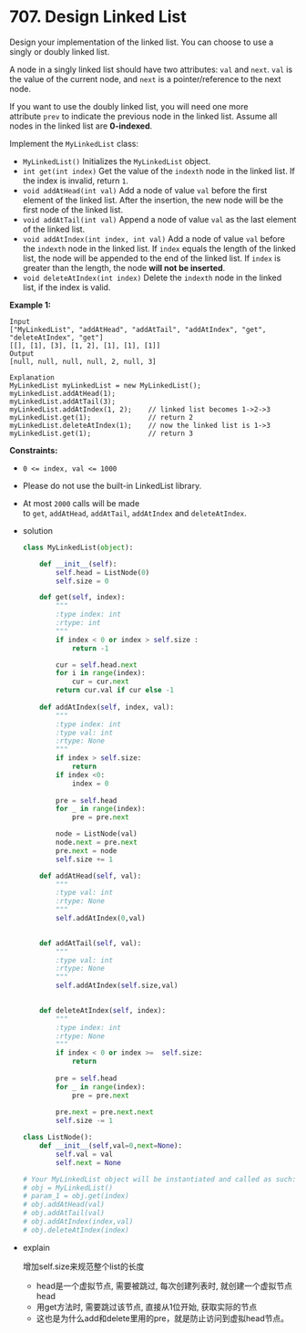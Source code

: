 # 707. Design Linked List

Design your implementation of the linked list. You can choose to use a singly or doubly linked list.

A node in a singly linked list should have two attributes: `val` and `next`. `val` is the value of the current node, and `next` is a pointer/reference to the next node.

If you want to use the doubly linked list, you will need one more attribute `prev` to indicate the previous node in the linked list. Assume all nodes in the linked list are **0-indexed**.

Implement the `MyLinkedList` class:

- `MyLinkedList()` Initializes the `MyLinkedList` object.
- `int get(int index)` Get the value of the `indexth` node in the linked list. If the index is invalid, return `1`.
- `void addAtHead(int val)` Add a node of value `val` before the first element of the linked list. After the insertion, the new node will be the first node of the linked list.
- `void addAtTail(int val)` Append a node of value `val` as the last element of the linked list.
- `void addAtIndex(int index, int val)` Add a node of value `val` before the `indexth` node in the linked list. If `index` equals the length of the linked list, the node will be appended to the end of the linked list. If `index` is greater than the length, the node **will not be inserted**.
- `void deleteAtIndex(int index)` Delete the `indexth` node in the linked list, if the index is valid.

**Example 1:**

```
Input
["MyLinkedList", "addAtHead", "addAtTail", "addAtIndex", "get", "deleteAtIndex", "get"]
[[], [1], [3], [1, 2], [1], [1], [1]]
Output
[null, null, null, null, 2, null, 3]

Explanation
MyLinkedList myLinkedList = new MyLinkedList();
myLinkedList.addAtHead(1);
myLinkedList.addAtTail(3);
myLinkedList.addAtIndex(1, 2);    // linked list becomes 1->2->3
myLinkedList.get(1);              // return 2
myLinkedList.deleteAtIndex(1);    // now the linked list is 1->3
myLinkedList.get(1);              // return 3

```

**Constraints:**

- `0 <= index, val <= 1000`
- Please do not use the built-in LinkedList library.
- At most `2000` calls will be made to `get`, `addAtHead`, `addAtTail`, `addAtIndex` and `deleteAtIndex`.

- solution
    
    ```python
    class MyLinkedList(object):
    
        def __init__(self):
            self.head = ListNode(0)
            self.size = 0
    
        def get(self, index):
            """
            :type index: int
            :rtype: int
            """
            if index < 0 or index > self.size :
                return -1
    
            cur = self.head.next
            for i in range(index):
                cur = cur.next
            return cur.val if cur else -1
        
        def addAtIndex(self, index, val):
            """
            :type index: int
            :type val: int
            :rtype: None
            """
            if index > self.size:
                return
            if index <0:
                index = 0
      
            pre = self.head
            for _ in range(index):
                pre = pre.next
    
            node = ListNode(val)
            node.next = pre.next
            pre.next = node
            self.size += 1
    
        def addAtHead(self, val):
            """
            :type val: int
            :rtype: None
            """
            self.addAtIndex(0,val)
            
    
        def addAtTail(self, val):
            """
            :type val: int
            :rtype: None
            """
            self.addAtIndex(self.size,val)
                   
    
        def deleteAtIndex(self, index):
            """
            :type index: int
            :rtype: None
            """
            if index < 0 or index >=  self.size:
                return 
             
            pre = self.head
            for _ in range(index):
                pre = pre.next
            
            pre.next = pre.next.next
            self.size -= 1  
    
    class ListNode():
        def __init__(self,val=0,next=None):
            self.val = val
            self.next = None
    
    # Your MyLinkedList object will be instantiated and called as such:
    # obj = MyLinkedList()
    # param_1 = obj.get(index)
    # obj.addAtHead(val)
    # obj.addAtTail(val)
    # obj.addAtIndex(index,val)
    # obj.deleteAtIndex(index)
    ```
    
- explain
    
    增加self.size来规范整个list的长度
    
    - head是一个虚拟节点, 需要被跳过, 每次创建列表时, 就创建一个虚拟节点head
    - 用get方法时, 需要跳过该节点, 直接从1位开始, 获取实际的节点
    - 这也是为什么add和delete里用的pre，就是防止访问到虚拟head节点。